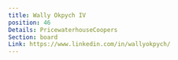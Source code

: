 ```yaml
---
title: Wally Okpych IV
position: 46
Details: PricewaterhouseCoopers
Section: board
Link: https://www.linkedin.com/in/wallyokpych/
---
```


